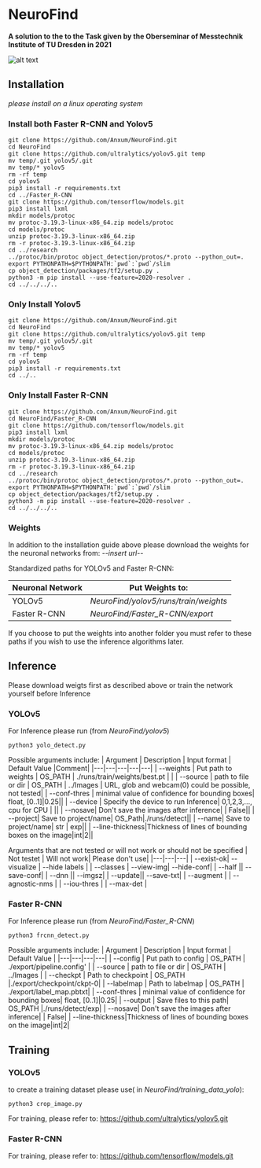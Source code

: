 # NeuroFind
**A solution to the to the Task given by the Oberseminar of Messtechnik Institute of TU Dresden in 2021**

![alt text](https://github.com/Anxum/NeuroFind/blob/main/Images/results/det_0917_36538.png?raw=true)

## Installation
_please install on a linux operating system_


### Install both Faster R-CNN and Yolov5

```
git clone https://github.com/Anxum/NeuroFind.git
cd NeuroFind
git clone https://github.com/ultralytics/yolov5.git temp
mv temp/.git yolov5/.git
mv temp/* yolov5
rm -rf temp
cd yolov5
pip3 install -r requirements.txt
cd ../Faster_R-CNN
git clone https://github.com/tensorflow/models.git
pip3 install lxml
mkdir models/protoc
mv protoc-3.19.3-linux-x86_64.zip models/protoc
cd models/protoc
unzip protoc-3.19.3-linux-x86_64.zip
rm -r protoc-3.19.3-linux-x86_64.zip
cd ../research
../protoc/bin/protoc object_detection/protos/*.proto --python_out=.
export PYTHONPATH=$PYTHONPATH:`pwd`:`pwd`/slim
cp object_detection/packages/tf2/setup.py .
python3 -m pip install --use-feature=2020-resolver .
cd ../../../..
```

### Only Install Yolov5
```
git clone https://github.com/Anxum/NeuroFind.git
cd NeuroFind
git clone https://github.com/ultralytics/yolov5.git temp
mv temp/.git yolov5/.git
mv temp/* yolov5
rm -rf temp
cd yolov5
pip3 install -r requirements.txt 
cd ../..
```

### Only Install Faster R-CNN
```
git clone https://github.com/Anxum/NeuroFind.git
cd NeuroFind/Faster_R-CNN
git clone https://github.com/tensorflow/models.git
pip3 install lxml
mkdir models/protoc
mv protoc-3.19.3-linux-x86_64.zip models/protoc
cd models/protoc
unzip protoc-3.19.3-linux-x86_64.zip
rm -r protoc-3.19.3-linux-x86_64.zip
cd ../research
../protoc/bin/protoc object_detection/protos/*.proto --python_out=.
export PYTHONPATH=$PYTHONPATH:`pwd`:`pwd`/slim
cp object_detection/packages/tf2/setup.py .
python3 -m pip install --use-feature=2020-resolver .
cd ../../../..
```
### Weights

In addition to the installation guide above please download the weights for the neuronal networks from: --_insert url_--

Standardized paths for YOLOv5 and Faster R-CNN:

| Neuronal Network | Put Weights to: |
|------------------|------------------|
| YOLOv5 | _NeuroFind/yolov5/runs/train/weights_ |
| Faster R-CNN | _NeuroFind/Faster_R-CNN/export_|

If you choose to put the weights into another folder you must refer to these paths if you wish to use the inference algorithms later.



## Inference
Please download weigts first as described above or train the network yourself before Inference
### YOLOv5
For Inference please run (from _NeuroFind/yolov5_)
```
python3 yolo_detect.py
```

Possible arguments include:
| Argument | Description | Input format | Default Value |Comment|
|---|---|---|---|---|
| --weights | Put path to weights | OS_PATH | ./runs/train/weights/best.pt | |
| --source | path to file or dir | OS_PATH | ../Images | URL, glob and webcam(0) could be possible, not tested|
| --conf-thres | minimal value of confidence for bounding boxes| float, [0..1]|0.25||
| --device | Specify the device to run Inference| 0,1,2,3,..., cpu for CPU | ||
| --nosave| Don't save the images after inference| | False||
| --project| Save to project/name| OS_Path|./runs/detect||
| --name| Save to project/name| str | exp||
| --line-thickness|Thickness of lines of bounding boxes on the image|int|2||


Arguments that are not tested or will not work or should not be specified
| Not testet | Will not work| Please don't use|
|---|---|---|
| --exist-ok| --visualize | --hide labels |
| --classes | --view-img| --hide-conf|
| --half || --save-conf|
| --dnn || --imgsz|
| --update|| --save-txt|
| --augment |
| --agnostic-nms |
| --iou-thres |
| --max-det |


### Faster R-CNN
For Inference please run (from _NeuroFind/Faster_R-CNN_)
```
python3 frcnn_detect.py
```

Possible arguments include:
| Argument | Description | Input format | Default Value |
|---|---|---|---|
| --config | Put path to config | OS_PATH | ./export/pipeline.config' | 
| --source | path to file or dir | OS_PATH | ../Images | 
| --checkpt | Path to checkpoint | OS_PATH |./export/checkpoint/ckpt-0|
| --labelmap | Path to labelmap | OS_PATH | ./export/label_map.pbtxt|
| --conf-thres | minimal value of confidence for bounding boxes| float, [0..1]|0.25|
| --output | Save files to this path| OS_PATH |./runs/detect/exp|
| --nosave| Don't save the images after inference| | False|
| --line-thickness|Thickness of lines of bounding boxes on the image|int|2|
## Training
### YOLOv5
to create a training dataset please use( in _NeuroFind/training_data_yolo_):
```
python3 crop_image.py
```
For training, please refer to: https://github.com/ultralytics/yolov5.git
### Faster R-CNN
For training, please refer to: https://github.com/tensorflow/models.git

